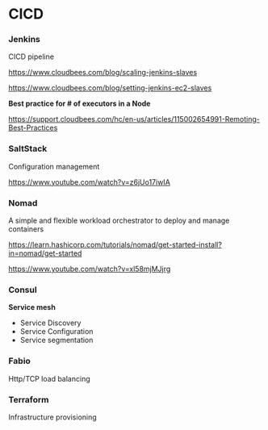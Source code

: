 # CICD

### Jenkins

CICD pipeline

https://www.cloudbees.com/blog/scaling-jenkins-slaves

https://www.cloudbees.com/blog/setting-jenkins-ec2-slaves


**Best practice for # of executors in a Node**

https://support.cloudbees.com/hc/en-us/articles/115002654991-Remoting-Best-Practices

### SaltStack

Configuration management

https://www.youtube.com/watch?v=z6jUo17iwIA

### Nomad

A simple and flexible workload orchestrator to deploy and manage containers 

https://learn.hashicorp.com/tutorials/nomad/get-started-install?in=nomad/get-started

https://www.youtube.com/watch?v=xl58mjMJjrg

### Consul

**Service mesh**

- Service Discovery
- Service Configuration
- Service segmentation

### Fabio

Http/TCP load balancing

### Terraform

Infrastructure provisioning

